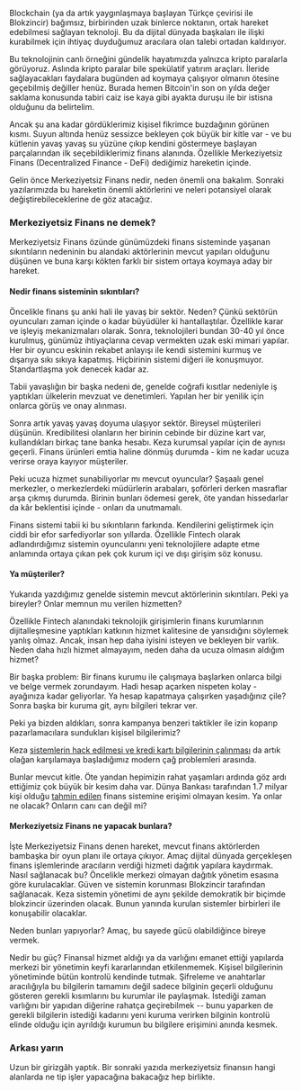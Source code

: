 Blockchain (ya da artık yaygınlaşmaya başlayan Türkçe çevirisi ile Blokzincir) bağımsız, birbirinden uzak binlerce noktanın, ortak hareket edebilmesi sağlayan teknoloji. Bu da dijital dünyada başkaları ile ilişki kurabilmek için ihtiyaç duyduğumuz aracılara olan talebi ortadan kaldırıyor. 

Bu teknolojinin canlı örneğini gündelik hayatımızda yalnızca kripto paralarla görüyoruz. Aslında kripto paralar bile spekülatif yatırım araçları. İleride sağlayacakları faydalara bugünden ad koymaya çalışıyor olmanın ötesine geçebilmiş değiller henüz. Burada hemen Bitcoin'in son on yılda değer saklama konusunda tabiri caiz ise kaya gibi ayakta duruşu ile bir istisna olduğunu da belirtelim. 

Ancak şu ana kadar gördüklerimiz kişisel fikrimce buzdağının görünen kısmı. Suyun altında henüz sessizce bekleyen çok büyük bir kitle var - ve bu kütlenin yavaş yavaş su yüzüne çıkıp kendini göstermeye başlayan parçalarından ilk seçebildiklerimiz finans alanında. Özellikle Merkeziyetsiz Finans (Decentralized Finance - DeFi) dediğimiz hareketin içinde. 

Gelin önce Merkeziyetsiz Finans nedir, neden önemli ona bakalım. Sonraki yazılarımızda bu hareketin önemli aktörlerini ve neleri potansiyel olarak değiştirebileceklerine de göz atacağız.

### Merkeziyetsiz Finans ne demek?
Merkeziyetsiz Finans özünde günümüzdeki finans sisteminde yaşanan sıkıntıların nedeninin bu alandaki aktörlerinin mevcut yapıları olduğunu düşünen ve buna karşı kökten farklı bir sistem ortaya koymaya aday bir hareket. 

#### Nedir finans sisteminin sıkıntıları? 

Öncelikle finans şu anki hali ile yavaş bir sektör. Neden? Çünkü sektörün oyuncuları zaman içinde o kadar büyüdüler ki hantallaştılar. Özellikle karar ve işleyiş mekanizmaları olarak. Sonra, teknolojileri bundan 30-40 yıl önce kurulmuş, günümüz ihtiyaçlarına cevap vermekten uzak eski mimari yapılar. Her bir oyuncu eskinin rekabet anlayışı ile kendi sistemini kurmuş ve dışarıya sıkı sıkıya kapatmış. Hiçbirinin sistemi diğeri ile konuşmuyor. Standartlaşma yok denecek kadar az. 

Tabii yavaşlığın bir başka nedeni de, genelde coğrafi kısıtlar nedeniyle iş yaptıkları ülkelerin mevzuat ve denetimleri. Yapılan her bir yenilik için onlarca görüş ve onay alınması. 

Sonra artık yavaş yavaş doyuma ulaşıyor sektör. Bireysel müşterileri düşünün. Kredibilitesi olanların her birinin cebinde bir düzine kart var, kullandıkları birkaç tane banka hesabı. Keza kurumsal yapılar için de aynısı geçerli. Finans ürünleri emtia haline dönmüş durumda - kim ne kadar ucuza verirse oraya kayıyor müşteriler. 

Peki ucuza hizmet sunabiliyorlar mı mevcut oyuncular? Şaşaalı genel merkezler, o merkezlerdeki müdürlerin arabaları, şoförleri derken masraflar arşa çıkmış durumda. Birinin bunları ödemesi gerek, öte yandan hissedarlar da kâr beklentisi içinde - onları da unutmamalı. 

Finans sistemi tabii ki bu sıkıntıların farkında. Kendilerini geliştirmek için ciddi bir efor sarfediyorlar son yıllarda. Özellikle Fintech olarak adlandırdığımız sistemin oyuncularını yeni teknolojilere adapte etme anlamında ortaya çıkan pek çok kurum içi ve dışı girişim söz konusu. 

#### Ya müşteriler?

Yukarıda yazdığımız genelde sistemin mevcut aktörlerinin sıkıntıları. Peki ya bireyler? Onlar memnun mu verilen hizmetten?

Özellikle Fintech alanındaki teknolojik girişimlerin finans kurumlarının dijitalleşmesine yaptıkları katkının hizmet kalitesine de yansıdığını söylemek yanlış olmaz. Ancak, insan hep daha iyisini isteyen ve bekleyen bir varlık. Neden daha hızlı hizmet almayayım, neden daha da ucuza olmasın aldığım hizmet?

Bir başka problem: Bir finans kurumu ile çalışmaya başlarken onlarca bilgi ve belge vermek zorundayım. Hadi hesap açarken nispeten kolay - ayağınıza kadar geliyorlar. Ya hesap kapatmaya çalışırken yaşadığınız çile? Sonra başka bir kuruma git, aynı bilgileri tekrar ver. 

Peki ya bizden aldıkları, sonra kampanya benzeri taktikler ile izin koparıp pazarlamacılara sundukları kişisel bilgilerimiz?  

Keza [sistemlerin hack edilmesi ve kredi kartı bilgilerinin çalınması](https://www.bbc.com/turkce/haberler-turkiye-50746265) da artık olağan karşılamaya başladığımız modern çağ problemleri arasında. 

Bunlar mevcut kitle. Öte yandan hepimizin rahat yaşamları ardında göz ardı ettiğimiz çok büyük bir kesim daha var. Dünya Bankası tarafından 1.7 milyar kişi olduğu [tahmin edilen](https://www.worldbank.org/en/news/press-release/2018/04/19/financial-inclusion-on-the-rise-but-gaps-remain-global-findex-database-shows) finans sistemine erişimi olmayan kesim. Ya onlar ne olacak? Onların canı can değil mi? 

#### Merkeziyetsiz Finans ne yapacak bunlara?
İşte Merkeziyetsiz Finans denen hareket, mevcut finans aktörlerden bambaşka bir oyun planı ile ortaya çıkıyor. Amaç dijital dünyada gerçekleşen finans işlemlerinde aracıların verdiği hizmeti dağıtık yapılara kaydırmak. 
Nasıl sağlanacak bu? Öncelikle merkezi olmayan dağıtık yönetim esasına göre kurulacaklar. Güven ve sistemin korunması Blokzincir tarafından sağlanacak. Keza sistemin yönetimi de aynı şekilde demokratik bir biçimde blokzincir üzerinden olacak. Bunun yanında kurulan sistemler birbirleri ile konuşabilir olacaklar. 

Neden bunları yapıyorlar? Amaç, bu sayede gücü olabildiğince bireye vermek. 

Nedir bu güç? Finansal hizmet aldığı ya da varlığını emanet ettiği yapılarda merkezi bir yönetimin keyfi kararlarından etkilenmemek. Kişisel bilgilerinin yönetiminde bütün kontrolü kendinde tutmak. Şifreleme ve anahtarlar aracılığıyla bu bilgilerin tamamını değil sadece bilginin geçerli olduğunu gösteren gerekli kısımlarını bu kurumlar ile paylaşmak.  İstediği zaman varlığını bir yapıdan diğerine rahatça geçirebilmek -- bunu yaparken de gerekli bilgilerin istediği kadarını yeni kuruma verirken bilginin kontrolü elinde olduğu için ayrıldığı kurumun bu bilgilere erişimini anında kesmek. 

### Arkası yarın
Uzun bir girizgâh yaptık. Bir sonraki yazıda merkeziyetsiz finansın hangi alanlarda ne tip işler yapacağına bakacağız hep birlikte.
 
